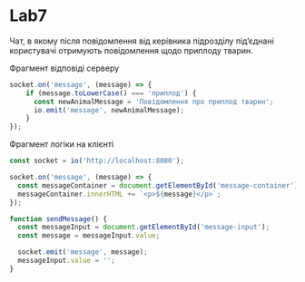 # Lab7

Чат, в якому після повідомлення від керівника підрозділу під’єднані користувачі отримують повідомлення щодо приплоду тварин.

Фрагмент відповіді серверу
```js
socket.on('message', (message) => {
    if (message.toLowerCase() === 'приплод') {
      const newAnimalMessage = 'Повідомлення про приплод тварин';
      io.emit('message', newAnimalMessage);
    }
});
```

Фрагмент логіки на клієнті
```js
const socket = io('http://localhost:8080');

socket.on('message', (message) => {
  const messageContainer = document.getElementById('message-container');
  messageContainer.innerHTML += `<p>${message}</p>`;
});

function sendMessage() {
  const messageInput = document.getElementById('message-input');
  const message = messageInput.value;

  socket.emit('message', message);
  messageInput.value = '';
}
```

